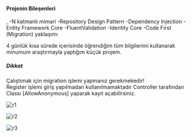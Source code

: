 <h4>Projenin Bileşenleri</h4>,
-N katmanlı mimari
-Repository Design Pattern
-Dependency Injection 
-Entity Framework Core
-FluentValidation
-Identity Core
-Code First (Migration) yaklaşımı

4 günlük kısa sürede içerisinde öğrendiğim
tüm bilgilerimi kullanarak minumum araştırmayla yaptığım küçük projem.

<h5>Dikkat</h5>
Çalıştımak için migration işlemi yapmanız gerekmekedir!<br>
Register işlemi giriş yapılmadan kullanılmamaktadır Controller tarafından Classı [AllowAnonymous] yaparak kayıt açabilirsiniz.

![r1](https://github.com/onuracarsoy/RestaurantWebApplication/assets/115365153/b47e2966-b7de-4dba-94be-82219015d347)

![r2](https://github.com/onuracarsoy/RestaurantWebApplication/assets/115365153/ebc6f04c-66fb-4bf2-a3c4-d8adca11b9a0)

![r3](https://github.com/onuracarsoy/RestaurantWebApplication/assets/115365153/2401d33e-99f8-4717-901f-9b483d240c34)
